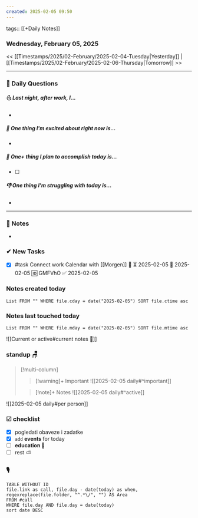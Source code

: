 ```yaml
---
created: 2025-02-05 09:50
---
```

tags:: [[+Daily Notes]]

### Wednesday, February 05, 2025

<< [[Timestamps/2025/02-February/2025-02-04-Tuesday|Yesterday]] | [[Timestamps/2025/02-February/2025-02-06-Thursday|Tomorrow]] >>

---
### 📅 Daily Questions
##### 🌜 **Last night, after work, I...**
- 

##### 🙌 **One thing I'm excited about right now is...**
- 

##### 🚀 **One+ thing I plan to accomplish today is...**
- [ ] 

##### 👎 **One thing I'm struggling with today is...**
- 

---
### 📝 Notes
- 
### ✔ New Tasks
- [x] #task Connect work Calendar with [[Morgen]] 🔼 ⏳ 2025-02-05 📅 2025-02-05 🆔 GMFVhO ✅ 2025-02-05
 
 ### Notes created today
```dataview
List FROM "" WHERE file.cday = date("2025-02-05") SORT file.ctime asc
```

### Notes last touched today
```dataview
List FROM "" WHERE file.mday = date("2025-02-05") SORT file.mtime asc
`````

![[Current or active#current notes 📓]]

### standup 🪑

> [!multi-column]
>> [!warning]+ Important
>> ![[2025-02-05 daily#^important]]
>
>> [!note]+ Notes
>> ![[2025-02-05 daily#^active]]

![[2025-02-05 daily#per person]]

### ☑ checklist
- [x] pogledati  obaveze i zadatke
- [x] `add` **events** for today
- [ ] **education 🎒**
- [ ] rest ⛅ 

### 🎙
```dataview
TABLE WITHOUT ID
file.link as call, file.day - date(today) as when, regexreplace(file.folder, "^.*\/", "") AS Area
FROM #call
WHERE file.day AND file.day = date(today)
sort date DESC
```
